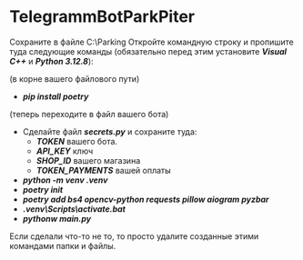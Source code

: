 # TelegrammBotParkPiter

Сохраните в файле C:\Parking
Откройте командную строку и пропишите туда следующие команды (обязательно перед этим установите ***Visual C++*** и ***Python 3.12.8***):


(в корне вашего файлового пути)
- ***pip install poetry***

(теперь переходите в файл вашего бота)
- Сделайте файл ***secrets.py*** и сохраните туда:
  - ***TOKEN*** вашего бота.
  - ***API_KEY*** ключ
  - ***SHOP_ID*** вашего магазина
  - ***TOKEN_PAYMENTS*** вашей оплаты
- ***python -m venv .venv***
- ***poetry init***
- ***poetry add bs4 opencv-python requests pillow aiogram pyzbar***
- ***.venv\Scripts\activate.bat***
- ***pythonw main.py***

Если сделали что-то не то, то просто удалите созданные этими командами папки и файлы.
